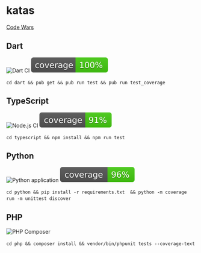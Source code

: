 # katas

[Code Wars](http://codewars.com)

## Dart
![Dart CI](https://github.com/n1kk0/katas/workflows/Dart%20CI/badge.svg)
![Coverage](https://raw.githubusercontent.com/n1kk0/katas/master/dart/coverage_badge.svg?sanitize=true)

`cd dart && pub get && pub run test && pub run test_coverage`

## TypeScript
![Node.js CI](https://github.com/n1kk0/katas/workflows/Node.js%20CI/badge.svg)
![Coverage](https://raw.githubusercontent.com/n1kk0/katas/master/typescript/coverage.svg?sanitize=true)

`cd typescript && npm install && npm run test`

## Python
![Python application](https://github.com/n1kk0/katas/workflows/Python%20application/badge.svg)
![Coverage](https://raw.githubusercontent.com/n1kk0/katas/master/python/coverage.svg?sanitize=true)

`cd python && pip install -r requirements.txt  && python -m coverage run -m unittest discover`

## PHP
![PHP Composer](https://github.com/n1kk0/katas/workflows/PHP%20Composer/badge.svg)

`cd php && composer install && vendor/bin/phpunit tests --coverage-text`
